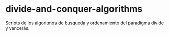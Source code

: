 # divide-and-conquer-algorithms
Scripts de los algoritmos de busqueda y ordenamiento del paradigma divide y vencerás.
